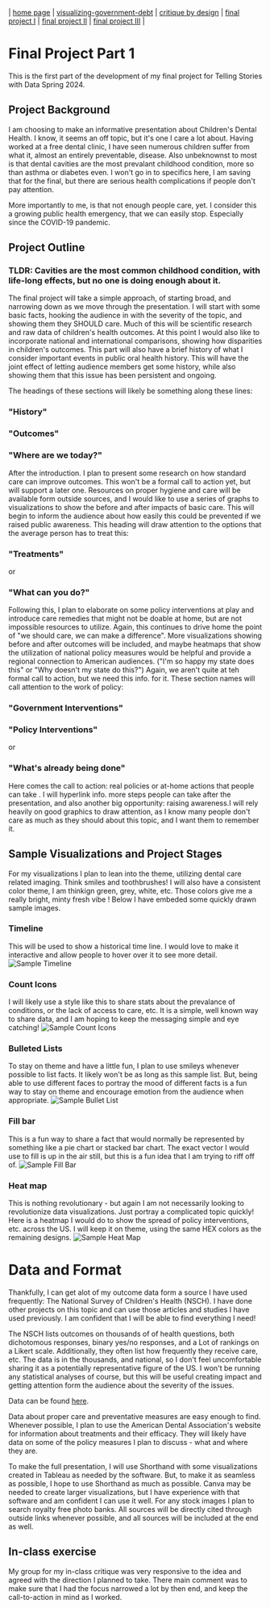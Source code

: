 | [home page](https://kjmattso.github.io/Mattson-portfolio/) | [visualizing-government-debt](https://kjmattso.github.io/Mattson-portfolio/Visualizing_gov_debt.html) | [critique by design](https://kjmattso.github.io/Mattson-portfolio/Critique_by_design.html) | [final project I](https://kjmattso.github.io/Mattson-portfolio/Final_project_pt1.html) | [final project II](final-project-part-two) | [final project III](final-project-part-three) |

# Final Project Part 1

This is the first part of the development of my final project for Telling Stories with Data Spring 2024.

## Project Background

I am choosing to make an informative presentation about Children's Dental Health. I know, it seems an off topic, but it's one I care a lot about. Having worked at a free dental clinic, I have seen numerous children suffer from what it, almost an entirely preventable, disease. Also unbeknownst to most is that dental cavities are the most prevalant childhood condition, more so than asthma or diabetes even. I won't go in to specifics here, I am saving that for the final, but there are serious health complications if people don't pay attention. 

More importantly to me, is that not enough people care, yet. I consider this a growing public health emergency, that we can easily stop. Especially since the COVID-19 pandemic. 

## Project Outline

### TLDR: Cavities are the most common childhood condition, with life-long effects, but no one is doing enough about it.

The final project will take a simple approach, of starting broad, and narrowing down as we move through the presentation. I will start with some basic facts, hooking the audience in with the severity of the topic, and showing them they SHOULD care. Much of this will be scientific research and raw data of children's health outcomes. At this point I would also like to incorporate national and international comparisons, showing how disparities in children's outcomes. This part will also have a brief history of what I consider important events in public oral health history. This will have the joint effect of letting audience members get some history, while also showing them that this issue has been persistent and ongoing.

The headings of these sections will likely be something along these lines:

### "History"
### "Outcomes"
### "Where are we today?"

After the introduction. I plan to present some research on how standard care can improve outcomes. This won't be a formal call to action yet, but will support a later one. Resources on proper hygiene and care will be available form outside sources, and I would like to use a series of graphs to visualizations to show the before and after impacts of basic care. This will begin to inform the audience about how easily this could be prevented if we raised public awareness. This heading will draw attention to the options that the average person has to treat this:

### "Treatments"
or 
### "What can you do?"

Following this, I plan to elaborate on some policy interventions at play and introduce care remedies that might not be doable at home, but are not impossible resources to utilize. Again, this continues to drive home the point of "we should care, we can make a difference". More visualizations showing before and after outcomes will be included, and maybe heatmaps that show the utilization of national policy measures would be helpful and provide a regional connection to American audiences. ("I'm so happy my state does this" or "Why doesn't my state do this?") Again, we aren't quite at teh formal call to action, but we need this info. for it. These section names will call attention to the work of policy:

### "Government Interventions"
### "Policy Interventions"
or
### "What's already being done"

Here comes the call to action: real policies or at-home actions that people can take . I will hyperlink info. more steps people can take after the presentation, and also another big opportunity: raising awareness.I will rely heavily on good graphics to draw attention, as I know many people don't care as much as they should about this topic, and I want them to remember it. 

## Sample Visualizations and Project Stages

For my visualizations I plan to lean into the theme, utilizing dental care related imaging. Think smiles and toothbrushes! I will also have a consistent color theme, I am thinkign green, grey, white, etc. Those colors give me a really bright, minty fresh vibe
! Below I have embeded some quickly drawn sample images.

### Timeline
This will be used to show a historical time line. I would love to make it interactive and allow people to hover over it to see more detail. 
![Sample Timeline](Timeline.png)

### Count Icons
I will likely use a style like this to share stats about the prevalance of conditions, or the lack of access to care, etc. It is a simple, well known way to share data, and I am hoping to keep the messaging simple and eye catching!
![Sample Count Icons](Count_list.png)

### Bulleted Lists
To stay on theme and have a little fun, I plan to use smileys whenever possible to list facts. It likely won't be as long as this sample list. But, being able to use different faces to portray the mood of different facts is a fun way to stay on theme and encourage emotion from the audience when appropriate.
![Sample Bullet List](Bullet_list.png)

### Fill bar
This is a fun way to share a fact that would normally be represented by something like a pie chart or stacked bar chart. The exact vector I would use to fill is up in the air still, but this is a fun idea that I am trying to riff off of. 
![Sample Fill Bar](Fill_bar.png)

### Heat map
This is nothing revolutionary - but again I am not necessarily looking to revolutionize data visualizations. Just portray a complicated topic quickly! Here is a heatmap I would do to show the spread of policy interventions, etc. across the US. I will keep it on theme, using the same HEX colors as the remaining designs.
![Sample Heat Map](Heatmap.png)

# Data and Format
Thankfully, I can get alot of my outcome data form a source I have used frequently: The National Survey of Children's Health (NSCH). I have done other projects on this topic and can use those articles and studies I have used previously. I am confident that I will be able to find everything I need! 

The NSCH lists outcomes on thousands of of health questions, both dichotomous responses, binary yes/no responses, and a Lot of rankings on a Likert scale. Additionally, they often list how frequently they receive care, etc. The data is in the thousands, and national, so I don't feel uncomfortable sharing it as a potentially representative figure of the US. I won't be running any statistical analyses of course, but this will be useful creating impact and getting attention form the audience about the severity of the issues. 

Data can be found [here](https://www.childhealthdata.org/browse/survey).

Data about proper care and preventative measures are easy enough to find. Whenever possible, I plan to use the American Dental Association's website for information about treatments and their efficacy. They will likely have data on some of the policy measures I plan to discuss - what and where they are. 

To make the full presentation, I will use Shorthand with some visualizations created in Tableau as needed by the software. But, to make it as seamless as possible, I hope to use Shorthand as much as possible. Canva may be needed to create larger visualizations, but I have experience with that software and am confident I can use it well. For any stock images I plan to search royalty free photo banks. All sources will be directly cited through outside links whenever possible, and all sources will be included at the end as well. 

## In-class exercise
My group for my in-class critique was very responsive to the idea and agreed with the direction I planned to take. There main comment was to make sure that I had the focus narrowed a lot by then end, and keep the call-to-action in mind as I worked.
